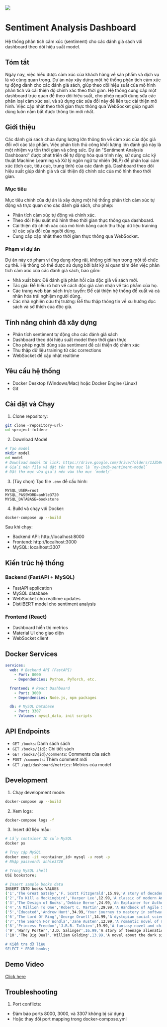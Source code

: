 <img src="https://i.imgur.com/zuOURf2.png" />

# Sentiment Analysis Dashboard

Hệ thống phân tích cảm xúc (sentiment) cho các đánh giá sách với dashboard theo dõi hiệu suất model.

## Tóm tắt

Ngày nay, việc hiểu được cảm xúc của khách hàng về sản phẩm và dịch vụ là vô cùng quan trọng. Dự án này xây dựng một hệ thống phân tích cảm xúc tự động dành cho các đánh giá sách, giúp theo dõi hiệu suất của mô hình phân tích và cải thiện độ chính xác theo thời gian. Hệ thống cung cấp một dashboard trực quan để theo dõi hiệu suất, cho phép người dùng sửa các phân loại cảm xúc sai, và sử dụng các sửa đổi này để liên tục cải thiện mô hình. Việc cập nhật theo thời gian thực thông qua WebSocket giúp người dùng luôn nắm bắt được thông tin mới nhất.

## Giới thiệu

Các đánh giá sách chứa đựng lượng lớn thông tin về cảm xúc của độc giả đối với các tác phẩm. Việc phân tích thủ công khối lượng lớn đánh giá này là một nhiệm vụ tốn thời gian và công sức. Dự án "Sentiment Analysis Dashboard" được phát triển để tự động hóa quá trình này, sử dụng các kỹ thuật Machine Learning và Xử lý ngôn ngữ tự nhiên (NLP) để phân loại cảm xúc (tích cực, tiêu cực, trung tính) của các đánh giá. Dashboard theo dõi hiệu suất giúp đánh giá và cải thiện độ chính xác của mô hình theo thời gian.

### Mục tiêu

Mục tiêu chính của dự án là xây dựng một hệ thống phân tích cảm xúc tự động và trực quan cho các đánh giá sách, cho phép:

*   Phân tích cảm xúc tự động và chính xác.
*   Theo dõi hiệu suất mô hình theo thời gian thực thông qua dashboard.
*   Cải thiện độ chính xác của mô hình bằng cách thu thập dữ liệu training từ các sửa đổi của người dùng.
*   Cung cấp cập nhật theo thời gian thực thông qua WebSocket.

### Phạm vi dự án

Dự án này có phạm vi ứng dụng rộng rãi, không giới hạn trong một tổ chức cụ thể. Hệ thống có thể được sử dụng bởi bất kỳ ai quan tâm đến việc phân tích cảm xúc của các đánh giá sách, bao gồm:

*   Nhà xuất bản: Để đánh giá phản hồi của độc giả về sách mới.
*   Tác giả: Để hiểu rõ hơn về cách độc giả cảm nhận về tác phẩm của họ.
*   Các trang web bán sách trực tuyến: Để cải thiện hệ thống đề xuất và cá nhân hóa trải nghiệm người dùng.
*   Các nhà nghiên cứu thị trường: Để thu thập thông tin về xu hướng đọc sách và sở thích của độc giả.

## Tính năng chính đã xây dựng

- Phân tích sentiment tự động cho các đánh giá sách
- Dashboard theo dõi hiệu suất model theo thời gian thực
- Cho phép người dùng sửa sentiment để cải thiện độ chính xác
- Thu thập dữ liệu training từ các corrections
- WebSocket để cập nhật realtime

## Yêu cầu hệ thống

- Docker Desktop (Windows/Mac) hoặc Docker Engine (Linux)
- Git

## Cài đặt và Chạy

1. Clone repository:

```bash
git clone <repository-url>
cd <project-folder>
```

2. Download Model

```bash
# Tạo model
mkdir model
cd model
# Download model từ link: https://drive.google.com/drive/folders/1JZb9AWXe_6KxRMv-arAe8zBl1IVKrLDa?usp=sharing
# Giải nén file và đặt tên thư mục là `my-imdb-sentiment-model`
# Đặt thư mục vừa giải nén vào thư mục `model/`
```

3. (Tùy chọn) Tạo file `.env` để cấu hình:

```env
MYSQL_USER=root
MYSQL_PASSWORD=anhle3720
MYSQL_DATABASE=bookstore
```

4. Build và chạy với Docker:

```bash
docker-compose up --build
```

Sau khi chạy:

- Backend API: http://localhost:8000
- Frontend: http://localhost:3000
- MySQL: localhost:3307

## Kiến trúc hệ thống

### Backend (FastAPI + MySQL)

- FastAPI application
- MySQL database
- WebSocket cho realtime updates
- DistilBERT model cho sentiment analysis

### Frontend (React)

- Dashboard hiển thị metrics
- Material UI cho giao diện
- WebSocket client

## Docker Services

```yaml
services:
  web: # Backend API (FastAPI)
    - Port: 8000
    - Dependencies: Python, PyTorch, etc.

  frontend: # React Dashboard
    - Port: 3000
    - Dependencies: Node.js, npm packages

  db: # MySQL Database
    - Port: 3307
    - Volumes: mysql_data, init scripts
```

## API Endpoints

- `GET /books`: Danh sách sách
- `GET /books/{id}`: Chi tiết sách
- `GET /books/{id}/comments`: Comments của sách
- `POST /comments`: Thêm comment mới
- `GET /api/dashboard/metrics`: Metrics của model

## Development

1. Chạy development mode:

```bash
docker-compose up --build
```

2. Xem logs:

```bash
docker-compose logs -f
```

3. Insert dữ liệu mẫu:

```bash
# Lấy container ID của MySQL
docker ps

# Truy cập MySQL
docker exec -it <container_id> mysql -u root -p
# Nhập password: anhle3720

# Trong MySQL shell
USE bookstore;

# Insert sample books data
INSERT INTO books VALUES
('1','The Great Gatsby','F. Scott Fitzgerald',15.99,'A story of decadence and excess...','/static/book_covers/book_1.png'),
('2','To Kill a Mockingbird','Harper Lee',12.99,'A classic of modern American literature...','/static/book_covers/book_2.png'),
('3','The Design of Books','Debbie Berne',24.99,'An Explainer for Authors, Editors, Agents, and Other Curious Readers','/static/book_covers/book_3.png'),
('4','A Million To One','Robert C. Martin',29.99,'A Handbook of Agile Software Craftsmanship','/static/book_covers/book_4.png'),
('5','Educated','Andrew Hunt',34.99,'Your journey to mastery in software development','/static/book_covers/book_5.png'),
('6','The Lord Of Ring','George Orwell',14.99,'A dystopian social science fiction novel','/static/book_covers/book_6.png'),
('7','The Search For Wondla','Jane Austen',12.99,'A romantic novel of manners','/static/book_covers/book_7.png'),
('8','Princess Freedom','J.R.R. Tolkien',19.99,'A fantasy novel and children\'s book','/static/book_covers/book_8.png'),
('9','Harry Porter','J.D. Salinger',16.99,'A story of teenage alienation and loss of innocence','/static/book_covers/book_9.png'),
('10','The Big Deal','William Golding',13.99,'A novel about the dark side of human nature','/static/book_covers/book_10.png');

# Kiểm tra dữ liệu
SELECT * FROM books;
```

## Demo Video

[Click here](https://vimeo.com/1054754040)

## Troubleshooting

1. Port conflicts:

- Đảm bảo ports 8000, 3000, và 3307 không bị sử dụng
- Hoặc thay đổi port mapping trong docker-compose.yml

